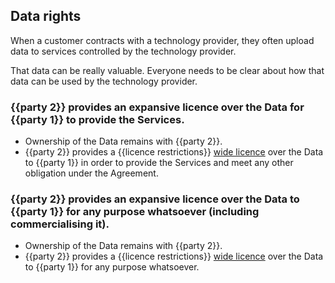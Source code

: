 ## Data rights

When a customer contracts with a technology provider, they often upload data to services controlled by the technology provider.

That data can be really valuable.  Everyone needs to be clear about how that data can be used by the technology provider.

### {{party 2}} provides an expansive licence over the Data for {{party 1}} to provide the Services.

- Ownership of the Data remains with {{party 2}}.
- {{party 2}} provides a {{licence restrictions}} [wide licence](https://github.com/lawpatch/au-ip_license/blob/249478cd511a2ad08929d6aff10f95458601d0fc/au-license_ip_expansive.md) over the Data to {{party 1}} in order to provide the Services and meet any other obligation under the Agreement.

### {{party 2}} provides an expansive licence over the Data to {{party 1}} for any purpose whatsoever (including commercialising it).

- Ownership of the Data remains with {{party 2}}.
- {{party 2}} provides a {{licence restrictions}} [wide licence](https://github.com/lawpatch/au-ip_license/blob/249478cd511a2ad08929d6aff10f95458601d0fc/au-license_ip_expansive.md) over the Data to {{party 1}} for any purpose whatsoever.
